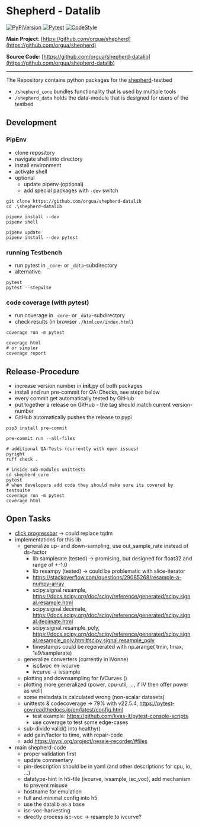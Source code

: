 # Shepherd - Datalib

[![PyPiVersion](https://img.shields.io/pypi/v/shepherd_data.svg)](https://pypi.org/project/shepherd_data)
[![Pytest](https://github.com/orgua/shepherd-datalib/actions/workflows/python-app.yml/badge.svg)](https://github.com/orgua/shepherd-datalib/actions/workflows/python-app.yml)
[![CodeStyle](https://img.shields.io/badge/code%20style-black-000000.svg)](https://github.com/psf/black)

**Main Project**: [https://github.com/orgua/shepherd](https://github.com/orgua/shepherd)

**Source Code**: [https://github.com/orgua/shepherd-datalib](https://github.com/orgua/shepherd-datalib)

---

The Repository contains python packages for the [shepherd](https://github.com/orgua/shepherd)-testbed

- `/shepherd_core` bundles functionality that is used by multiple tools
- `/shepherd_data` holds the data-module that is designed for users of the testbed

## Development

### PipEnv

- clone repository
- navigate shell into directory
- install environment
- activate shell
- optional
  - update pipenv (optional)
  - add special packages with `-dev` switch

```Shell
git clone https://github.com/orgua/shepherd-datalib
cd .\shepherd-datalib

pipenv install --dev
pipenv shell

pipenv update
pipenv install --dev pytest
```

### running Testbench

- run pytest in ``_core``- or ``_data``-subdirectory
- alternative

```shell
pytest
pytest --stepwise
```

### code coverage (with pytest)

- run coverage in ``_core``- or ``_data``-subdirectory
- check results (in browser `./htmlcov/index.html`)

```shell
coverage run -m pytest

coverage html
# or simpler
coverage report
```

## Release-Procedure

- increase version number in __init__.py of both packages
- install and run pre-commit for QA-Checks, see steps below
- every commit get automatically tested by GitHub
- put together a release on GitHub - the tag should match current version-number
- GitHub automatically pushes the release to pypi

```shell
pip3 install pre-commit

pre-commit run --all-files

# additional QA-Tests (currently with open issues)
pyright
ruff check .

# inside sub-modules unittests
cd shepherd_core
pytest
# when developers add code they should make sure its covered by testsuite
coverage run -m pytest
coverage html
```

## Open Tasks

- [click progressbar](https://click.palletsprojects.com/en/8.1.x/api/#click.progressbar) -> could replace tqdm
- implementations for this lib
  - generalize up- and down-sampling, use out_sample_rate instead of ds-factor
    - lib samplerate (tested) -> promising, but designed for float32 and range of +-1.0
    - lib resampy (tested) -> could be problematic with slice-iterator
    - https://stackoverflow.com/questions/29085268/resample-a-numpy-array
    - scipy.signal.resample, https://docs.scipy.org/doc/scipy/reference/generated/scipy.signal.resample.html
    - scipy.signal.decimate, https://docs.scipy.org/doc/scipy/reference/generated/scipy.signal.decimate.html
    - scipy.signal.resample_poly, https://docs.scipy.org/doc/scipy/reference/generated/scipy.signal.resample_poly.html#scipy.signal.resample_poly
    - timestamps could be regenerated with np.arange( tmin, tmax, 1e9/samplerate)
  - generalize converters (currently in IVonne)
    - isc&voc <-> ivcurve
    - ivcurve -> ivsample
  - plotting and downsampling for IVCurves ()
  - plotting more generalized (power, cpu-util, ..., if IV then offer power as well)
  - some metadata is calculated wrong (non-scalar datasets)
  - unittests & codecoverage -> 79% with v22.5.4, https://pytest-cov.readthedocs.io/en/latest/config.html
    - test example: https://github.com/kvas-it/pytest-console-scripts
    - use coverage to test some edge-cases
  - sub-divide valid() into healthy()
  - add gain/factor to time, with repair-code
  - add https://pypi.org/project/nessie-recorder/#files
- main shepherd-code
  - proper validation first
  - update commentary
  - pin-description should be in yaml (and other descriptions for cpu, io, ...)
  - datatype-hint in h5-file (ivcurve, ivsample, isc_voc), add mechanism to prevent misuse
  - hostname for emulation
  - full and minimal config into h5
  - use the datalib as a base
  - isc-voc-harvesting
  - directly process isc-voc -> resample to ivcurve?
